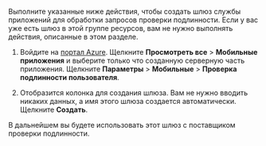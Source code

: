 
Выполните указанные ниже действия, чтобы создать шлюз службы приложений для обработки запросов проверки подлинности. Если у вас уже есть шлюз в этой группе ресурсов, вам не нужно выполнять действия, описанные в этом разделе.

1. Войдите на [портал Azure]. Щелкните **Просмотреть все** > **Мобильные приложения** и выберите только что созданную серверную часть приложения. Щелкните **Параметры** > **Мобильные** > **Проверка подлинности пользователя**. 

2. Отобразится колонка для создания шлюза. Вам не нужно вводить никаких данных, а имя этого шлюза создается автоматически. Щелкните **Создать**.

В дальнейшем вы будете использовать этот шлюз с поставщиком проверки подлинности.

<!-- URLs. -->
[портал Azure]: https://portal.azure.com/

<!---HONumber=Nov15_HO1-->